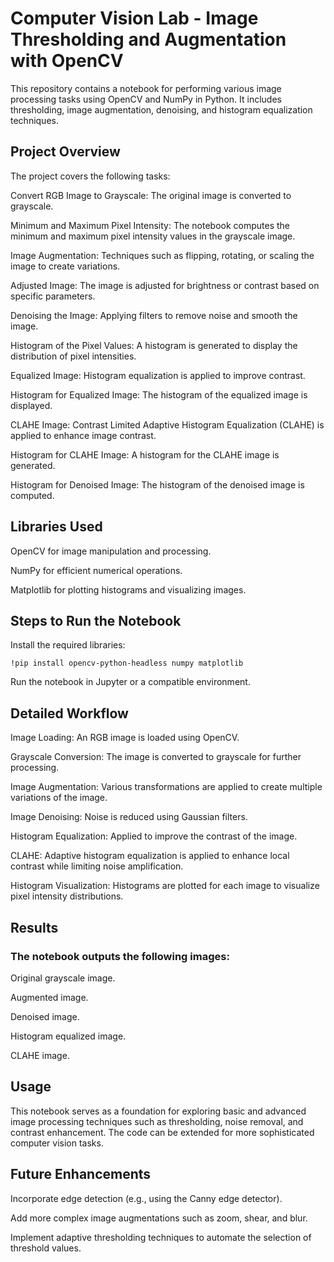# Computer Vision Lab - Image Thresholding and Augmentation with OpenCV
This repository contains a notebook for performing various image processing tasks using OpenCV and NumPy in Python. It includes thresholding, image augmentation, denoising, and histogram equalization techniques.

## Project Overview
The project covers the following tasks:

Convert RGB Image to Grayscale: The original image is converted to grayscale.

Minimum and Maximum Pixel Intensity: The notebook computes the minimum and maximum pixel intensity values in the grayscale image.

Image Augmentation: Techniques such as flipping, rotating, or scaling the image to create variations.

Adjusted Image: The image is adjusted for brightness or contrast based on specific parameters.

Denoising the Image: Applying filters to remove noise and smooth the image.

Histogram of the Pixel Values: A histogram is generated to display the distribution of pixel intensities.

Equalized Image: Histogram equalization is applied to improve contrast.

Histogram for Equalized Image: The histogram of the equalized image is displayed.

CLAHE Image: Contrast Limited Adaptive Histogram Equalization (CLAHE) is applied to enhance image contrast.

Histogram for CLAHE Image: A histogram for the CLAHE image is generated.

Histogram for Denoised Image: The histogram of the denoised image is computed.

## Libraries Used
OpenCV for image manipulation and processing.

NumPy for efficient numerical operations.

Matplotlib for plotting histograms and visualizing images.

## Steps to Run the Notebook
Install the required libraries:

`!pip install opencv-python-headless numpy matplotlib`

Run the notebook in Jupyter or a compatible environment.
## Detailed Workflow
Image Loading: An RGB image is loaded using OpenCV.

Grayscale Conversion: The image is converted to grayscale for further processing.

Image Augmentation: Various transformations are applied to create multiple variations of the image.

Image Denoising: Noise is reduced using Gaussian filters.

Histogram Equalization: Applied to improve the contrast of the image.

CLAHE: Adaptive histogram equalization is applied to enhance local contrast while limiting noise amplification.

Histogram Visualization: Histograms are plotted for each image to visualize pixel intensity distributions.

## Results
### The notebook outputs the following images:

Original grayscale image.

Augmented image.

Denoised image.

Histogram equalized image.

CLAHE image.

## Usage
This notebook serves as a foundation for exploring basic and advanced image processing techniques such as thresholding, noise removal, and contrast enhancement. 
The code can be extended for more sophisticated computer vision tasks.

## Future Enhancements
Incorporate edge detection (e.g., using the Canny edge detector).

Add more complex image augmentations such as zoom, shear, and blur.

Implement adaptive thresholding techniques to automate the selection of threshold values.

